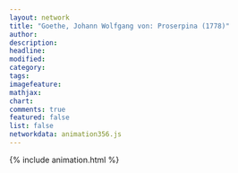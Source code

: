 ```yaml
---
layout: network
title: "Goethe, Johann Wolfgang von: Proserpina (1778)"
author:
description:
headline:
modified:
category:
tags:
imagefeature: 
mathjax: 
chart: 
comments: true
featured: false
list: false
networkdata: animation356.js
---
```

{% include animation.html %}
